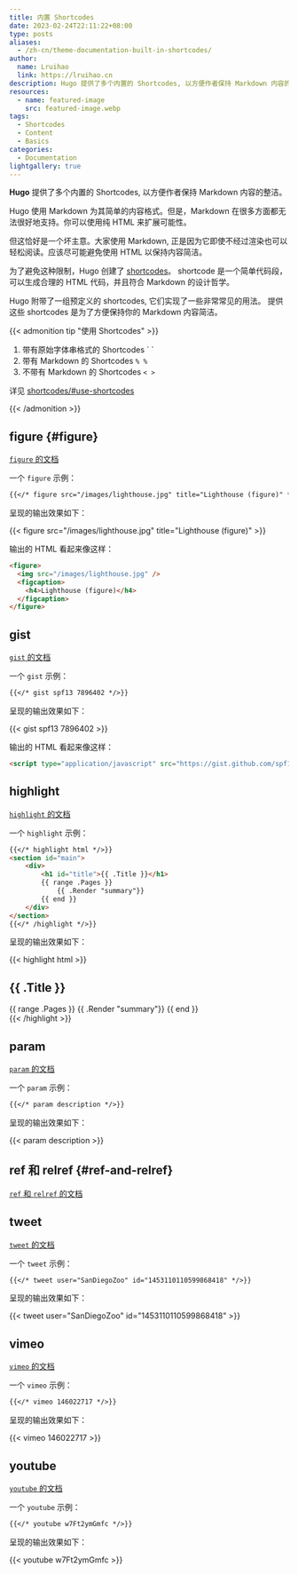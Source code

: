 ```yaml
---
title: 内置 Shortcodes
date: 2023-02-24T22:11:22+08:00
type: posts
aliases:
  - /zh-cn/theme-documentation-built-in-shortcodes/
author:
  name: Lruihao
  link: https://lruihao.cn
description: Hugo 提供了多个内置的 Shortcodes, 以方便作者保持 Markdown 内容的整洁。
resources:
  - name: featured-image
    src: featured-image.webp
tags:
  - Shortcodes
  - Content
  - Basics
categories:
  - Documentation
lightgallery: true
---
```


**Hugo** 提供了多个内置的 Shortcodes, 以方便作者保持 Markdown 内容的整洁。

<!--more-->

Hugo 使用 Markdown 为其简单的内容格式。但是，Markdown 在很多方面都无法很好地支持。你可以使用纯 HTML 来扩展可能性。

但这恰好是一个坏主意。大家使用 Markdown, 正是因为它即使不经过渲染也可以轻松阅读。应该尽可能避免使用 HTML 以保持内容简洁。

为了避免这种限制，Hugo 创建了 [shortcodes][shortcodes]。
shortcode 是一个简单代码段，可以生成合理的 HTML 代码，并且符合 Markdown 的设计哲学。

Hugo 附带了一组预定义的 shortcodes, 它们实现了一些非常常见的用法。
提供这些 shortcodes 是为了方便保持你的 Markdown 内容简洁。

{{< admonition tip "使用 Shortcodes" >}}

1. 带有原始字体串格式的 Shortcodes \` \`
2. 带有 Markdown 的 Shortcodes `% %`
3. 不带有 Markdown 的 Shortcodes `< >`

详见 [shortcodes/#use-shortcodes](https://gohugo.io/content-management/shortcodes/#use-shortcodes)

{{< /admonition >}}

## figure {#figure}

[`figure` 的文档][figure]

一个 `figure` 示例：

```markdown
{{</* figure src="/images/lighthouse.jpg" title="Lighthouse (figure)" */>}}
```

呈现的输出效果如下：

{{< figure src="/images/lighthouse.jpg" title="Lighthouse (figure)" >}}

输出的 HTML 看起来像这样：

```html
<figure>
  <img src="/images/lighthouse.jpg" />
  <figcaption>
    <h4>Lighthouse (figure)</h4>
  </figcaption>
</figure>
```

## gist

[`gist` 的文档][gist]

一个 `gist` 示例：

```markdown
{{</* gist spf13 7896402 */>}}
```

呈现的输出效果如下：

{{< gist spf13 7896402 >}}

输出的 HTML 看起来像这样：

```html
<script type="application/javascript" src="https://gist.github.com/spf13/7896402.js"></script>
```

## highlight

[`highlight` 的文档][highlight]

一个 `highlight` 示例：

```markdown
{{</* highlight html */>}}
<section id="main">
    <div>
        <h1 id="title">{{ .Title }}</h1>
        {{ range .Pages }}
            {{ .Render "summary"}}
        {{ end }}
    </div>
</section>
{{</* /highlight */>}}
```

呈现的输出效果如下：

{{< highlight html >}}
<section id="main">
    <div>
        <h1 id="title">{{ .Title }}</h1>
        {{ range .Pages }}
            {{ .Render "summary"}}
        {{ end }}
    </div>
</section>
{{< /highlight >}}

## param

[`param` 的文档][param]

一个 `param` 示例：

```markdown
{{</* param description */>}}
```

呈现的输出效果如下：

{{< param description >}}

## ref 和 relref {#ref-and-relref}

[`ref` 和 `relref` 的文档][ref-and-relref]

## tweet

[`tweet` 的文档][tweet]

一个 `tweet` 示例：

```markdown
{{</* tweet user="SanDiegoZoo" id="1453110110599868418" */>}}
```

呈现的输出效果如下：

{{< tweet user="SanDiegoZoo" id="1453110110599868418" >}}

## vimeo

[`vimeo` 的文档][vimeo]

一个 `vimeo` 示例：

```markdown
{{</* vimeo 146022717 */>}}
```

呈现的输出效果如下：

{{< vimeo 146022717 >}}

## youtube

[`youtube` 的文档][youtube]

一个 `youtube` 示例：

```markdown
{{</* youtube w7Ft2ymGmfc */>}}
```

呈现的输出效果如下：

{{< youtube w7Ft2ymGmfc >}}

[shortcodes]: https://gohugo.io/extras/shortcodes/
[figure]: https://gohugo.io/content-management/shortcodes#figure
[gist]: https://gohugo.io/content-management/shortcodes#gist
[highlight]: https://gohugo.io/content-management/shortcodes#highlight
[param]: https://gohugo.io/content-management/shortcodes#param
[ref-and-relref]: https://gohugo.io/content-management/shortcodes#ref-and-relref
[tweet]: https://gohugo.io/content-management/shortcodes#tweet
[vimeo]: https://gohugo.io/content-management/shortcodes#vimeo
[youtube]: https://gohugo.io/content-management/shortcodes#youtube
